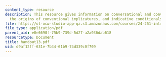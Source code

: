```yaml
---
content_type: resource
description: This resource gives information on conversational and conventional implicature,
  the origins of conventional implicatures, and indicative conditionals.
file: https://ol-ocw-studio-app-qa.s3.amazonaws.com/courses/24-251-introduction-to-philosophy-of-language-spring-2005/d9af12ff631e7b4461b974d339c0f709_handout13.pdf
file_type: application/pdf
parent_uid: e0e6690f-75b9-739d-5d27-a2a936dab618
resourcetype: Document
title: handout13.pdf
uid: d9af12ff-631e-7b44-61b9-74d339c0f709
---
```

